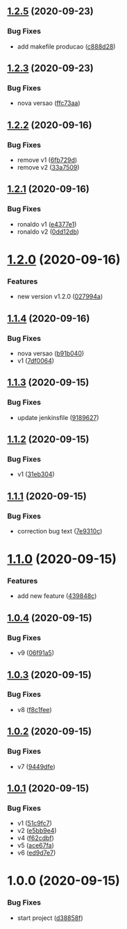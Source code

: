 ## [1.2.5](https://github.com/robarros/web-app-devops/compare/1.2.4...1.2.5) (2020-09-23)


### Bug Fixes

* add makefile producao ([c888d28](https://github.com/robarros/web-app-devops/commit/c888d287f46c37e9024111273c418155a1fb8964))

## [1.2.3](https://github.com/robarros/web-app-devops/compare/1.2.2...1.2.3) (2020-09-23)


### Bug Fixes

* nova versao ([ffc73aa](https://github.com/robarros/web-app-devops/commit/ffc73aa5dd1fce3b5e8c52ccd69c8acd7ed4255a))

## [1.2.2](https://github.com/robarros/web-app-devops/compare/1.2.1...1.2.2) (2020-09-16)


### Bug Fixes

* remove v1 ([6fb729d](https://github.com/robarros/web-app-devops/commit/6fb729ddae2b1d378765c9f55a8176d075017667))
* remove v2 ([33a7509](https://github.com/robarros/web-app-devops/commit/33a750968f091f94448b23c81c83cb2d9ff0aad3))

## [1.2.1](https://github.com/robarros/web-app-devops/compare/1.2.0...1.2.1) (2020-09-16)


### Bug Fixes

* ronaldo v1 ([e4377e1](https://github.com/robarros/web-app-devops/commit/e4377e130121da1eabceccc08bc62cc821af9178))
* ronaldo v2 ([0dd12db](https://github.com/robarros/web-app-devops/commit/0dd12db4237ccf3bc890cbf541514450575c62f2))

# [1.2.0](https://github.com/robarros/web-app-devops/compare/1.1.4...1.2.0) (2020-09-16)


### Features

* new version v1.2.0 ([027994a](https://github.com/robarros/web-app-devops/commit/027994a3f3f5ba2ce7970b50d845f40dc7dd5a2e))

## [1.1.4](https://github.com/robarros/web-app-devops/compare/1.1.3...1.1.4) (2020-09-16)


### Bug Fixes

* nova versao ([b91b040](https://github.com/robarros/web-app-devops/commit/b91b040d31d415aa6cc873c05d9d46f4841082fc))
* v1 ([7df0064](https://github.com/robarros/web-app-devops/commit/7df00647c75eed0bd03f9b47a01f99a431feae00))

## [1.1.3](https://github.com/robarros/web-app-devops/compare/1.1.2...1.1.3) (2020-09-15)


### Bug Fixes

* update jenkinsfile ([9189627](https://github.com/robarros/web-app-devops/commit/9189627a91cdba32a617c5ca1b13e335f6df43dc))

## [1.1.2](https://github.com/robarros/web-app-devops/compare/1.1.1...1.1.2) (2020-09-15)


### Bug Fixes

* v1 ([31eb304](https://github.com/robarros/web-app-devops/commit/31eb3040c84b7b014eb7fe6876b1955abd9e1887))

## [1.1.1](https://github.com/robarros/web-app-devops/compare/1.1.0...1.1.1) (2020-09-15)


### Bug Fixes

* correction bug text ([7e9310c](https://github.com/robarros/web-app-devops/commit/7e9310c1a47e9caa19b93b73e14a18c9a785dcd0))

# [1.1.0](https://github.com/robarros/web-app-devops/compare/1.0.4...1.1.0) (2020-09-15)


### Features

* add new feature ([439848c](https://github.com/robarros/web-app-devops/commit/439848cc4e974d0ef41f5947d74cb3d4f56a797b))

## [1.0.4](https://github.com/robarros/web-app-devops/compare/1.0.3...1.0.4) (2020-09-15)


### Bug Fixes

* v9 ([06f91a5](https://github.com/robarros/web-app-devops/commit/06f91a50c28241d0443169bcd08f32082b2768cb))

## [1.0.3](https://github.com/robarros/web-app-devops/compare/1.0.2...1.0.3) (2020-09-15)


### Bug Fixes

* v8 ([f8c1fee](https://github.com/robarros/web-app-devops/commit/f8c1fee98179fe83ed4fe2f48abb580b4c0f057b))

## [1.0.2](https://github.com/robarros/web-app-devops/compare/1.0.1...1.0.2) (2020-09-15)


### Bug Fixes

* v7 ([9449dfe](https://github.com/robarros/web-app-devops/commit/9449dfe82bdaee9235c6b8c8095fc28e7f147e8d))

## [1.0.1](https://github.com/robarros/web-app-devops/compare/1.0.0...1.0.1) (2020-09-15)


### Bug Fixes

* v1 ([51c9fc7](https://github.com/robarros/web-app-devops/commit/51c9fc7736cb14ac6b4a6bc6cf3c5f179bc83a8b))
* v2 ([e5bb9e4](https://github.com/robarros/web-app-devops/commit/e5bb9e4f320136e65dc5dae71ce9a7b98e618cbc))
* v4 ([f62cdbf](https://github.com/robarros/web-app-devops/commit/f62cdbf9a1b95f65be715ddb052c5fefa7311e8e))
* v5 ([ace67fa](https://github.com/robarros/web-app-devops/commit/ace67fad788369a2dbb6d7b07dd0a0cd17ca68da))
* v6 ([ed9d7e7](https://github.com/robarros/web-app-devops/commit/ed9d7e7a77bca0bf49941d77216b307b8af104cb))

# 1.0.0 (2020-09-15)


### Bug Fixes

* start project ([d38858f](https://github.com/robarros/web-app-devops/commit/d38858f9532b5bef6428bb753f8e2445a9a7f65b))
